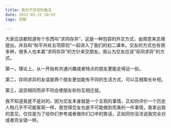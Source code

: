 ```yaml
---
title: 我对于交往的看法
date: 2022-05-15 10:52
tags: 闲聊 

---
```


大家应该都知道有个东西叫“求同存异”，这是一种包容的外交方式，由周恩来总理提出，并且和“和平共处五项原则”一起进入了我们的初二课本。交友的方式也有很多种，很多人也本着“求同存异”的方针来交朋友。我认为交友应该“存同求异”的方式。

第一，理论上，从一开始有共通兴趣或者特点的朋友更能走得远一些。

第二，存同求异的友谊是两个朋友更加能有不同的生活方式，可以互相取长补短。

第三，追崇相同而非不同会使朋友和你互相迁就。

我不知道我是不是对的，因为交友本身就是一个主观的事情，正如你评价一个历史人物几乎不可能客观一样，我觉得交友也是不可能做到完美的一件事情，我拿出我的意见，仅仅是为了给你们参考或者做你们口中的笑话，正如同你没法说我完全对或者完全错一样。
